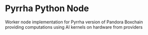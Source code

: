 # Pyrrha Python Node

Worker node implementation for Pyrrha version of Pandora Boxchain providing computations using AI kernels on hardware
from providers
